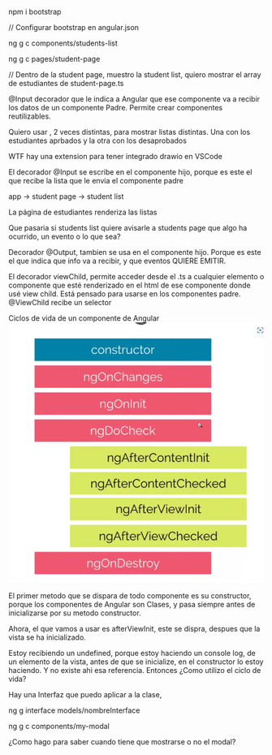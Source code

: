 npm i bootstrap

// Configurar bootstrap en angular.json

ng g c components/students-list

ng g c pages/student-page

// Dentro de la student page, muestro la student list, quiero mostrar el array de estudiantes de student-page.ts 

@Input decorador que le indica a Angular que ese componente va a recibir los datos de un componente Padre. Permite crear componentes reutilizables.

Quiero usar <app-students-list />, 2 veces distintas, para mostrar listas distintas. Una con los estudiantes aprbados y la otra con los desaprobados

WTF hay una extension para tener integrado drawio en VSCode

El decorador @Input se escribe en el componente hijo, porque es este el que recibe la lista que le envia el componente padre

app -> student page -> student list

La página de estudiantes renderiza las listas

Que pasaria si students list quiere avisarle a students page que algo ha ocurrido, un evento o lo que sea?

Decorador @Output, tambien se usa en el componente hijo. Porque es este el que indica que info va a recibir, y que eventos QUIERE EMITIR. 

El decorador viewChild, permite acceder desde el .ts a cualquier elemento o componente que esté renderizado en el html de ese componente donde usé view child. Está pensado para usarse en los componentes padre. @ViewChild recibe un selector

Ciclos de vida de un componente de Angular 
![alt text](./clase05/src/assets/image.png)

El primer metodo que se dispara de todo componente es su constructor, porque los componentes de Angular son Clases, y pasa siempre antes de inicializarse por su metodo constructor.

Ahora, el que vamos a usar es afterViewInit, este se dispra, despues que la vista se ha inicializado. 

Estoy recibiendo un undefined, porque estoy haciendo un console log, de un elemento de la vista, antes de que se inicialize, en el constructor lo estoy haciendo. Y no existe ahi esa referencia. Entonces ¿Como utilizo el ciclo de vida?

Hay una Interfaz que puedo aplicar a la clase, 

ng g interface models/nombreInterface

ng g c components/my-modal

¿Como hago para saber cuando tiene que mostrarse o no el modal?

